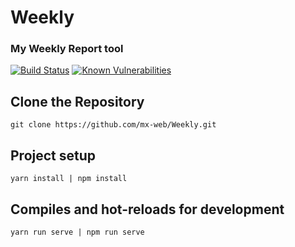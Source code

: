 # Weekly
### My Weekly Report tool

[![Build Status](https://travis-ci.org/mx-web/Weekly.svg?branch=master)](https://travis-ci.org/mx-web/Weekly)
[![Known Vulnerabilities](https://snyk.io//test/github/mx-web/Weekly/badge.svg?targetFile=package.json)](https://snyk.io//test/github/mx-web/Weekly?targetFile=package.json)



## Clone the Repository
```
git clone https://github.com/mx-web/Weekly.git
```

## Project setup
```
yarn install | npm install
```

## Compiles and hot-reloads for development
```
yarn run serve | npm run serve
```
